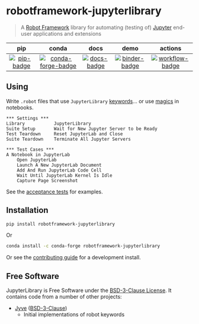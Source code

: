 # robotframework-jupyterlibrary

> A [Robot Framework][] library for automating (testing of) [Jupyter][] end-user
> applications and extensions

[robot framework]: http://robotframework.org
[jupyter]: https://jupyter.org

|          pip          |                 conda                 |          docs           |            demo             |             actions             |
| :-------------------: | :-----------------------------------: | :---------------------: | :-------------------------: | :-----------------------------: |
| [![pip-badge][]][pip] | [![conda-forge-badge][]][conda-forge] | [![docs-badge][]][docs] | [![binder-badge][]][binder] | [![workflow-badge][]][workflow] |

## Using

Write `.robot` files that use `JupyterLibrary` [keywords][]... or use [magics][]
in notebooks.

```robotframework
*** Settings ***
Library           JupyterLibrary
Suite Setup       Wait for New Jupyter Server to be Ready
Test Teardown     Reset JupyterLab and Close
Suite Teardown    Terminate All Jupyter Servers

*** Test Cases ***
A Notebook in JupyterLab
    Open JupyterLab
    Launch A New JupyterLab Document
    Add And Run JupyterLab Code Cell
    Wait Until JupyterLab Kernel Is Idle
    Capture Page Screenshot
```

See the [acceptance tests][] for examples.

## Installation

```bash
pip install robotframework-jupyterlibrary
```

Or

```bash
conda install -c conda-forge robotframework-jupyterlibrary
```

Or see the [contributing guide][contributing] for a development install.

## Free Software

JupyterLibrary is Free Software under the [BSD-3-Clause License][license]. It
contains code from a number of other projects:

- [Jyve][] ([BSD-3-Clause][jyve-license])
  - Initial implementations of robot keywords

[license]:
  https://github.com/robots-from-jupyter/robotframework-jupyterlibrary/blob/master/LICENSE
[acceptance tests]:
  https://github.com/robots-from-jupyter/robotframework-jupyterlibrary/tree/master/atest
[miniforge]: https://github.com/conda-forge/miniforge/releases
[binder-badge]: https://mybinder.org/badge_logo.svg
[binder]:
  https://mybinder.org/v2/gh/robots-from-jupyter/robotframework-jupyterlibrary/master?urlpath=lab/tree/docs/MAGIC.ipynb
[workflow-badge]:
  https://github.com/robots-from-jupyter/robotframework-jupyterlibrary/workflows/CI/badge.svg
[workflow]:
  https://github.com/robots-from-jupyter/robotframework-jupyterlibrary/actions?query=workflow%3ACI+branch%3Amaster
[docs-badge]:
  https://readthedocs.org/projects/robotframework-jupyterlibrary/badge/?version=stable
[pip-badge]: https://img.shields.io/pypi/v/robotframework-jupyterlibrary.svg
[pip]: https://pypi.org/project/robotframework-jupyterlibrary
[conda-forge]:
  https://github.com/conda-forge/robotframework-jupyterlibrary-feedstock#installing-robotframework-jupyterlibrary
[conda-forge-badge]:
  https://img.shields.io/conda/vn/conda-forge/robotframework-jupyterlibrary.svg
[docs]: https://robotframework-jupyterlibrary.readthedocs.io
[jyve]: https://github.com/deathbeds/jyve
[jyve-license]: https://github.com/deathbeds/jyve/blob/master/LICENSE
[magics]:
  https://robotframework-jupyterlibrary.readthedocs.io/en/stable/MAGIC.html
[keywords]:
  https://robotframework-jupyterlibrary.readthedocs.io/en/stable/KEYWORDS.html
[contributing]:
  https://github.com/robots-from-jupyter/robotframework-jupyterlibrary/blob/master/CONTRIBUTING.md
